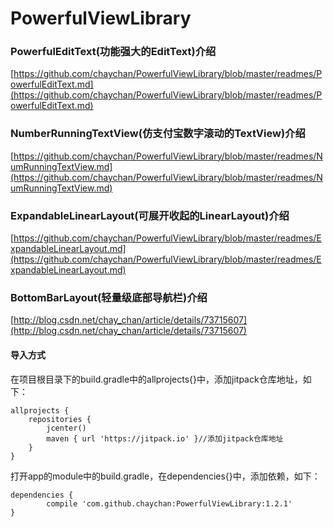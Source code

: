 # PowerfulViewLibrary

### PowerfulEditText(功能强大的EditText)介绍  

[https://github.com/chaychan/PowerfulViewLibrary/blob/master/readmes/PowerfulEditText.md](https://github.com/chaychan/PowerfulViewLibrary/blob/master/readmes/PowerfulEditText.md)

### NumberRunningTextView(仿支付宝数字滚动的TextView)介绍 

[https://github.com/chaychan/PowerfulViewLibrary/blob/master/readmes/NumRunningTextView.md](https://github.com/chaychan/PowerfulViewLibrary/blob/master/readmes/NumRunningTextView.md)

### ExpandableLinearLayout(可展开收起的LinearLayout)介绍 

[https://github.com/chaychan/PowerfulViewLibrary/blob/master/readmes/ExpandableLinearLayout.md](https://github.com/chaychan/PowerfulViewLibrary/blob/master/readmes/ExpandableLinearLayout.md)

### BottomBarLayout(轻量级底部导航栏)介绍

[http://blog.csdn.net/chay_chan/article/details/73715607](http://blog.csdn.net/chay_chan/article/details/73715607)

#### **导入方式**
在项目根目录下的build.gradle中的allprojects{}中，添加jitpack仓库地址，如下：

    allprojects {
	    repositories {
	        jcenter()
	        maven { url 'https://jitpack.io' }//添加jitpack仓库地址
	    }
	}
 
打开app的module中的build.gradle，在dependencies{}中，添加依赖，如下：

    dependencies {
	        compile 'com.github.chaychan:PowerfulViewLibrary:1.2.1'
	}

